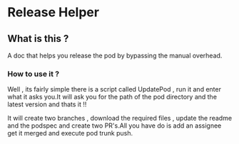 # Release Helper

## What is this ?

A doc that helps you release the pod by bypassing the manual overhead.

### How to use it ?

Well , its fairly simple there is a script called UpdatePod , run it and enter what it asks you.It will ask you for the path of
the pod directory and the latest version and thats it !!  

It will create two branches , download the required files , update the readme and the podspec and create two PR's.All you have
do is add an assignee get it merged and execute pod trunk push. 
